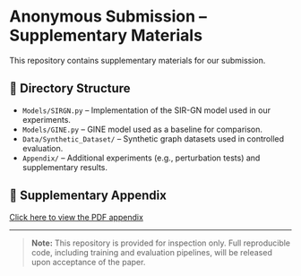# Anonymous Submission – Supplementary Materials

This repository contains supplementary materials for our submission.

## 📂 Directory Structure

- `Models/SIRGN.py` – Implementation of the SIR-GN model used in our experiments.
- `Models/GINE.py` – GINE model used as a baseline for comparison.
- `Data/Synthetic_Dataset/` – Synthetic graph datasets used in controlled evaluation.
- `Appendix/` – Additional experiments (e.g., perturbation tests) and supplementary results.

## 📄 Supplementary Appendix

[Click here to view the PDF appendix](Appendix/spatial-sirgn_ICDM25_supplementary.pdf)

---

> **Note:** This repository is provided for inspection only. Full reproducible code, including training and evaluation pipelines, will be released upon acceptance of the paper.
